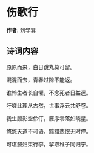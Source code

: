 # 伤歌行

**作者**: 刘学箕

## 诗词内容

原原而来，白日跳丸莫可留。

混混而去，青春过隙不能返。

谁怜生者长自懽，不念死者日益远。

吁嗟此理从古然，世事浮云共舒卷。

我生顾影空伶仃，雁序零落如晓星。

悠悠天道不可语，黯黯悲恨无时停。

可堪嫠妇束行李，挈取稚子同归宁。

